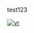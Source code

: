 test123
<p align="left">
  <a href="https://int1.stepsecurity.io/npm/vstest-oct1"><img alt="vr" src="https://img.shields.io/endpoint?url=https://int.api.stepsecurity.io/v1/npm/vstest-oct1/badge"></a>
</p>
